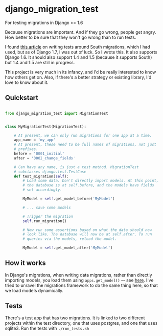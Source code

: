 # django_migration_test
For testing migrations in Django >= 1.6

Because migrations are important. And if they go wrong, people get
angry. How better to be sure that they won't go wrong than to run
tests.

I found [this article](https://micknelson.wordpress.com/2013/03/01/testing-django-migrations/)
on writing tests around South migrations, which I had used, but as of
Django 1.7, I was out of luck. So I wrote this. It also supports
Django 1.6. It should also support 1.4 and 1.5 (because it supports
South) but 1.4 and 1.5 are still in progress.

This project is very much in its infancy, and I'd be really interested
to know how others get on. Also, if there's a better strategy or
existing library, I'd love to know about it.

Quickstart
----------

```python

from django_migration_test import MigrationTest


class MyMigrationTest(MigrationTest):

    # At present, we can only run migrations for one app at a time.
    app_name = 'my_app'
    # At present, these need to be full names of migrations, not just
    # prefixes.
    before = '0001_initial'
    after = '0002_change_fields'

    # Can have any name, is just a test method. MigrationTest
    # subclasses django.test.TestCase
    def test_migration(self):
        # Load some data. Don't directly import models. At this point,
        # the database is at self.before, and the models have fields
        # set accordingly.

        MyModel = self.get_model_before('MyModel')

        # ... save some models

        # Trigger the migration
        self.run_migration()

        # Now run some assertions based on what the data should now
        # look like. The database will now be at self.after. To run
        # queries via the models, reload the model.

        MyModel = self.get_model_after('MyModel')
```


How it works
------------

In Django's migrations, when writing data migrations, rather than
directly importing models, you load them using `apps.get_model()` --
see
[here](https://docs.djangoproject.com/en/1.7/topics/migrations/#data-migrations).
I've tried to unravel the migrations framework to do the same thing
here, so that we load models dynamically.

Tests
-----

There's a test app that has two migrations. It is linked to two
different projects within the test directory, one that uses postgres,
and one that uses sqlite3. Run the tests with `./run_tests.sh`
